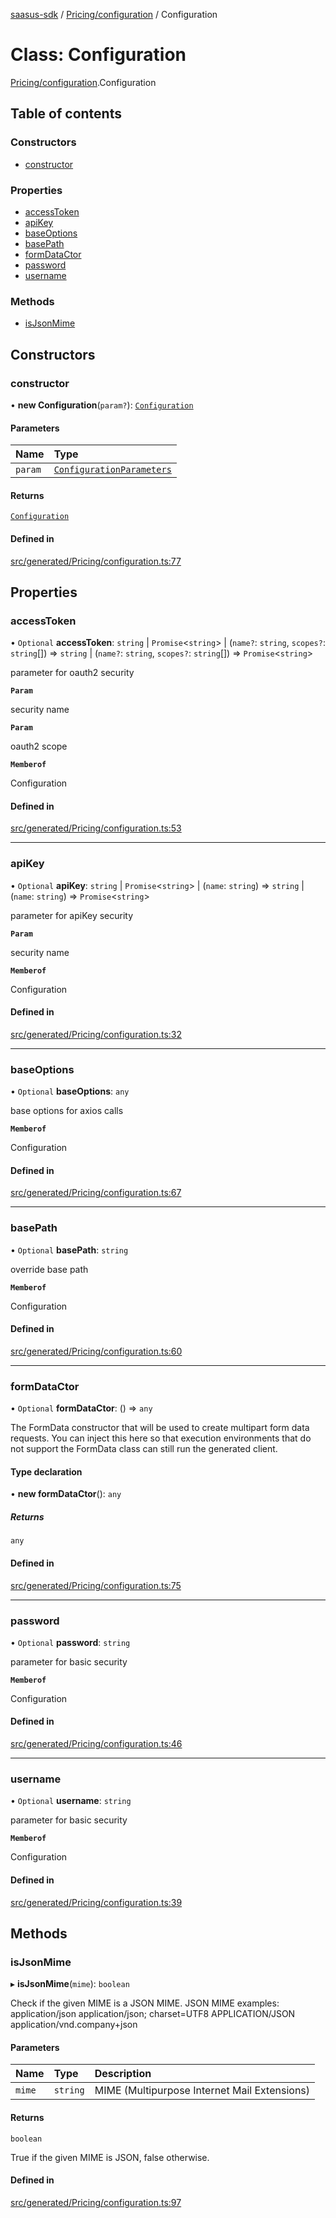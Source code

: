 [saasus-sdk](../README.md) / [Pricing/configuration](../modules/Pricing_configuration.md) / Configuration

# Class: Configuration

[Pricing/configuration](../modules/Pricing_configuration.md).Configuration

## Table of contents

### Constructors

- [constructor](Pricing_configuration.Configuration.md#constructor)

### Properties

- [accessToken](Pricing_configuration.Configuration.md#accesstoken)
- [apiKey](Pricing_configuration.Configuration.md#apikey)
- [baseOptions](Pricing_configuration.Configuration.md#baseoptions)
- [basePath](Pricing_configuration.Configuration.md#basepath)
- [formDataCtor](Pricing_configuration.Configuration.md#formdatactor)
- [password](Pricing_configuration.Configuration.md#password)
- [username](Pricing_configuration.Configuration.md#username)

### Methods

- [isJsonMime](Pricing_configuration.Configuration.md#isjsonmime)

## Constructors

### constructor

• **new Configuration**(`param?`): [`Configuration`](Pricing_configuration.Configuration.md)

#### Parameters

| Name | Type |
| :------ | :------ |
| `param` | [`ConfigurationParameters`](../interfaces/Pricing_configuration.ConfigurationParameters.md) |

#### Returns

[`Configuration`](Pricing_configuration.Configuration.md)

#### Defined in

[src/generated/Pricing/configuration.ts:77](https://github.com/saasus-platform/saasus-sdk-javascript/blob/c6c266c/src/generated/Pricing/configuration.ts#L77)

## Properties

### accessToken

• `Optional` **accessToken**: `string` \| `Promise`\<`string`\> \| (`name?`: `string`, `scopes?`: `string`[]) => `string` \| (`name?`: `string`, `scopes?`: `string`[]) => `Promise`\<`string`\>

parameter for oauth2 security

**`Param`**

security name

**`Param`**

oauth2 scope

**`Memberof`**

Configuration

#### Defined in

[src/generated/Pricing/configuration.ts:53](https://github.com/saasus-platform/saasus-sdk-javascript/blob/c6c266c/src/generated/Pricing/configuration.ts#L53)

___

### apiKey

• `Optional` **apiKey**: `string` \| `Promise`\<`string`\> \| (`name`: `string`) => `string` \| (`name`: `string`) => `Promise`\<`string`\>

parameter for apiKey security

**`Param`**

security name

**`Memberof`**

Configuration

#### Defined in

[src/generated/Pricing/configuration.ts:32](https://github.com/saasus-platform/saasus-sdk-javascript/blob/c6c266c/src/generated/Pricing/configuration.ts#L32)

___

### baseOptions

• `Optional` **baseOptions**: `any`

base options for axios calls

**`Memberof`**

Configuration

#### Defined in

[src/generated/Pricing/configuration.ts:67](https://github.com/saasus-platform/saasus-sdk-javascript/blob/c6c266c/src/generated/Pricing/configuration.ts#L67)

___

### basePath

• `Optional` **basePath**: `string`

override base path

**`Memberof`**

Configuration

#### Defined in

[src/generated/Pricing/configuration.ts:60](https://github.com/saasus-platform/saasus-sdk-javascript/blob/c6c266c/src/generated/Pricing/configuration.ts#L60)

___

### formDataCtor

• `Optional` **formDataCtor**: () => `any`

The FormData constructor that will be used to create multipart form data
requests. You can inject this here so that execution environments that
do not support the FormData class can still run the generated client.

#### Type declaration

• **new formDataCtor**(): `any`

##### Returns

`any`

#### Defined in

[src/generated/Pricing/configuration.ts:75](https://github.com/saasus-platform/saasus-sdk-javascript/blob/c6c266c/src/generated/Pricing/configuration.ts#L75)

___

### password

• `Optional` **password**: `string`

parameter for basic security

**`Memberof`**

Configuration

#### Defined in

[src/generated/Pricing/configuration.ts:46](https://github.com/saasus-platform/saasus-sdk-javascript/blob/c6c266c/src/generated/Pricing/configuration.ts#L46)

___

### username

• `Optional` **username**: `string`

parameter for basic security

**`Memberof`**

Configuration

#### Defined in

[src/generated/Pricing/configuration.ts:39](https://github.com/saasus-platform/saasus-sdk-javascript/blob/c6c266c/src/generated/Pricing/configuration.ts#L39)

## Methods

### isJsonMime

▸ **isJsonMime**(`mime`): `boolean`

Check if the given MIME is a JSON MIME.
JSON MIME examples:
  application/json
  application/json; charset=UTF8
  APPLICATION/JSON
  application/vnd.company+json

#### Parameters

| Name | Type | Description |
| :------ | :------ | :------ |
| `mime` | `string` | MIME (Multipurpose Internet Mail Extensions) |

#### Returns

`boolean`

True if the given MIME is JSON, false otherwise.

#### Defined in

[src/generated/Pricing/configuration.ts:97](https://github.com/saasus-platform/saasus-sdk-javascript/blob/c6c266c/src/generated/Pricing/configuration.ts#L97)
